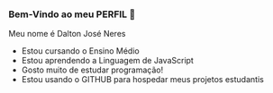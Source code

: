 ### Bem-Vindo ao meu PERFIL 💙

Meu nome é Dalton José Neres

- Estou cursando o Ensino Médio
- Estou aprendendo a Linguagem de JavaScript
- Gosto muito de estudar programação!
- Estou usando o GITHUB para hospedar meus projetos estudantis
